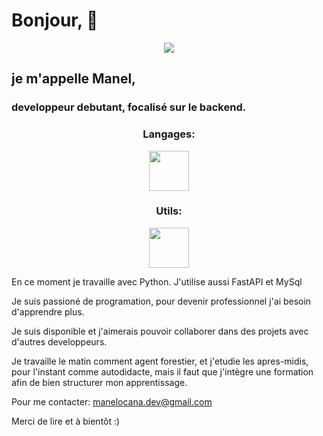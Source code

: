 # Bonjour, 👋


<!--  ![](https://th.bing.com/th/id/OIP.RQaKSriJiG_ikmTtQpHL5QHaEN?rs=1&pid=ImgDetMain)  --> 


<p align="Center">
  <a href='https://th.bing.com'>
    <img src='https://th.bing.com/th/id/OIP.RQaKSriJiG_ikmTtQpHL5QHaEN?rs=1&pid=ImgDetMain' />
  </a>
</p>


## je m'appelle Manel,
### developpeur debutant, focalisé sur le backend.


<!-- Tech Stack --> 
<h3 align="Center">Langages:</h3>  
<p align="Center">
  <a href='https://skillicons.dev'>
    <img src='https://skillicons.dev/icons?i=python,fastapi,mysql )](https://skillicons.dev' style='height: 4rem'/>
  </a>
</p>


<!-- Tech Stack --> 
<h3 align="Center">Utils:</h3>  
<p align="Center">
  <a href='https://skillicons.dev'>
    <img src='https://skillicons.dev/icons?i=git,github,linux,debian,bash,md,vscode)](https://skillicons.dev' style='height: 4rem'/>
  </a>
</p>


En ce moment je travaille avec Python.
J'utilise aussi FastAPI et MySql

Je suis passioné de programation, pour devenir professionnel j'ai besoin d'apprendre plus.

Je suis disponible et j'aimerais pouvoir collaborer dans des projets avec d'autres developpeurs.

Je travaille le matin comment agent forestier, et j'etudie les apres-midis, pour l'instant comme autodidacte, mais il  faut que j'intègre une formation afin de bien structurer mon apprentissage.

Pour me contacter:  manelocana.dev@gmail.com

Merci de lire et à bientôt :)  


<!--
**manelocana/Manelocana** is a ✨ _special_ ✨ repository because its `README.md` (this file) appears on your GitHub profile.

Here are some ideas to get you started:

- 🔭 I’m currently working on ...
- 🌱 I’m currently learning ...
- 👯 I’m looking to collaborate on ...
- 🤔 I’m looking for help with ...
- 💬 Ask me about ...
- 📫 How to reach me: manelocana.dev@gmail.com  
- 😄 Pronouns: ...
- ⚡ Fun fact: ...
-->
